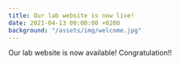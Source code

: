 ```yaml
---
title: Our lab website is now live!
date: 2021-04-13 00:00:00 +0200
background: "/assets/img/welcome.jpg"
---
```


Our lab website is now available!
Congratulation!!
